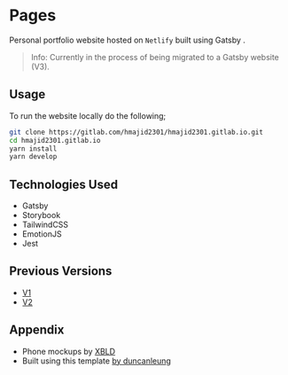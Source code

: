 # Pages

Personal portfolio website hosted on `Netlify` built using Gatsby .

> Info: Currently in the process of being migrated to a Gatsby website (V3).

## Usage

To run the website locally do the following;

```bash
git clone https://gitlab.com/hmajid2301/hmajid2301.gitlab.io.git
cd hmajid2301.gitlab.io
yarn install
yarn develop
```

## Technologies Used

- Gatsby
- Storybook
- TailwindCSS
- EmotionJS
- Jest

## Previous Versions

- [V1](https://v1.haseebmajid.dev)
- [V2](https://v2.haseebmajid.dev)

## Appendix

- Phone mockups by [XBLD](http://xbld.co)
- Built using this template [by duncanleung](https://github.com/duncanleung/gatsby-typescript-emotion-storybook)